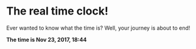 # The real time clock!

Ever wanted to know what the time is? Well, your journey is about to end!

**The time is Nov 23, 2017, 18:44**